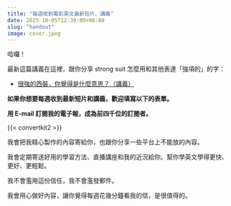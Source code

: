 ```yaml
---
title: "每週收到電影英文最新短片、講義"
date: 2025-10-05T12:39:00+08:00
slug: "handout"
image: cover.jpeg
---
```

哈囉！

最新這篇講義在這裡，跟你分享 strong suit 怎麼用和其他表達「強項的」的字：
- [很強的西裝，你覺得是什麼意思？（講義）](https://drive.google.com/file/d/1E7pqFIz3DKWvwPv0vTRFsPVm4SskUo2j/view?usp=sharing)

**如果你想要每週收到最新短片和講義，歡迎填寫以下的表單。**

**用 E-mail 訂閱我的電子報，成為前四千位的訂閱者。**

{{< convertkit2 >}}

我會把我精心製作的內容寄給你，也跟你分享一些平台上不能放的內容。

我會定期寄送好用的學習方法、直播講座和我的近況給你。幫你學英文學得更快、更好、更輕鬆。

我不會濫用這份信任，我不會濫發郵件。

我會用心做好內容，讓你覺得每週花幾分鐘看我的信，是很值得的。


